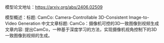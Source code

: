 模型论文地址：https://arxiv.org/abs/2406.02509

模型概述：标题: CamCo: Camera-Controllable 3D-Consistent Image-to-Video Generation
中文文章标题: CamCo：摄像机可控的3D一致图像到视频生成
文章内容: 提出CamCo，一种基于深度学习的方法，实现摄像机视角控制下的3D一致图像到视频的生成。
